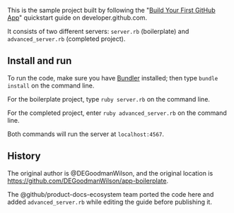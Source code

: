 This is the sample project built by following the "[Build Your First GitHub App](https://developer.github.com/apps/build-your-first-github-app)" quickstart guide on developer.github.com.

It consists of two different servers: `server.rb` (boilerplate) and `advanced_server.rb` (completed project).

## Install and run

To run the code, make sure you have [Bundler](http://gembundler.com/) installed; then type `bundle install` on the command line.

For the boilerplate project, type `ruby server.rb` on the command line.

For the completed project, enter `ruby advanced_server.rb` on the command line.

Both commands will run the server at `localhost:4567`.

## History

The original author is @DEGoodmanWilson, and the original location is https://github.com/DEGoodmanWilson/app-boilerplate.

The @github/product-docs-ecosystem team ported the code here and added `advanced_server.rb` while editing the guide before publishing it.
